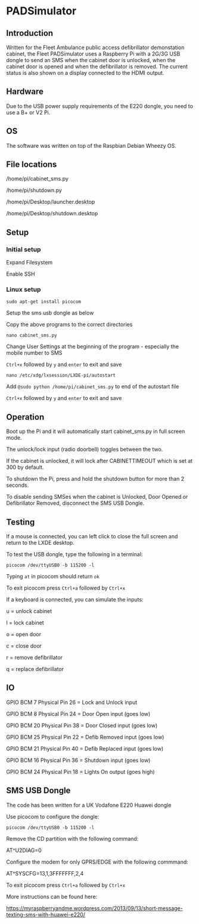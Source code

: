 # PADSimulator

## Introduction

Written for the Fleet Ambulance public access defibrillator demonstation cabinet, the Fleet PADSimulator uses a Raspberry Pi with a 2G/3G USB dongle to send an SMS when the cabinet door is unlocked, when the cabinet door is opened and when the defibrillator is removed.  The current status is also shown on a display connected to the HDMI output.

## Hardware

Due to the USB power supply requirements of the E220 dongle, you need to use a B+ or V2 Pi.

##  OS

The software was written on top of the Raspbian Debian Wheezy OS.

## File locations

/home/pi/cabinet_sms.py

/home/pi/shutdown.py

/home/pi/Desktop/launcher.desktop

/home/pi/Desktop/shutdown.desktop

## Setup

### Initial setup

Expand Filesystem

Enable SSH


### Linux setup

```sudo apt-get install picocom```

Setup the sms usb dongle as below

Copy the above programs to the correct directories

```nano cabinet_sms.py``` 

Change User Settings at the beginning of the program - especially the mobile number to SMS

```Ctrl+x``` followed by ```y``` and ```enter``` to exit and save

```nano /etc/xdg/lxsession/LXDE-pi/autostart```

Add ```@sudo python /home/pi/cabinet_sms.py``` to end of the autostart file

```Ctrl+x``` followed by ```y``` and ```enter``` to exit and save

## Operation

Boot up the Pi and it will automatically start cabinet_sms.py in full screen mode.

The unlock/lock input (radio doorbell) toggles between the two.

If the cabinet is unlocked, it will lock after CABINETTIMEOUT which is set at 300 by default.

To shutdown the Pi, press and hold the shutdown button for more than 2 seconds.

To disable sending SMSes when the cabinet is Unlocked, Door Opened or Defibrillator Removed, disconnect the SMS USB Dongle.

## Testing

If a mouse is connected, you can left click to close the full screen and return to the LXDE desktop.

To test the USB dongle, type the following in a terminal:

```picocom /dev/ttyUSB0 -b 115200 -l```

Typing ```at``` in picocom should return ```ok```

To exit picocom press ```Ctrl+a``` followed by ```Ctrl+x```

If a keyboard is connected, you can simulate the inputs:

u = unlock cabinet

l = lock cabinet

o = open door

c = close door

r = remove defibrillator

q = replace defibrillator


## IO

GPIO BCM 7  Physical Pin 26 = Lock and Unlock input

GPIO BCM 8  Physical Pin 24 = Door Open       input (goes low)

GPIO BCM 20 Physical Pin 38 = Door Closed     input (goes low)

GPIO BCM 25 Physical Pin 22 = Defib Removed   input (goes low)

GPIO BCM 21 Physical Pin 40 = Defib Replaced  input (goes low)

GPIO BCM 16 Physical Pin 36 = Shutdown        input (goes low)

GPIO BCM 24 Physical Pin 18 = Lights On       output (goes high)

## SMS USB Dongle

The code has been written for a UK Vodafone E220 Huawei dongle

Use picocom to configure the dongle:

```picocom /dev/ttyUSB0 -b 115200 -l```

Remove the CD partition with the following command:

AT^U2DIAG=0

Configure the modem for only GPRS/EDGE with the following commmand:

AT^SYSCFG=13,1,3FFFFFFF,2,4

To exit picocom press ```Ctrl+a``` followed by ```Ctrl+x```

More instructions can be found here:

https://myraspberryandme.wordpress.com/2013/09/13/short-message-texting-sms-with-huawei-e220/
